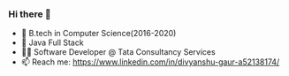 ### Hi there 👋




- 🔭 B.tech in Computer Science(2016-2020)
- 🌱 Java Full Stack
- 👨‍💻 Software Developer @ Tata Consultancy Services
- 📫 Reach me: https://www.linkedin.com/in/divyanshu-gaur-a52138174/

